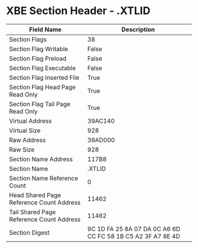 # XBE Section Header - .XTLID

| Field Name | Description |
|---|---|
| Section Flags | 38 |
| Section Flag Writable | False |
| Section Flag Preload | False |
| Section Flag Executable | False |
| Section Flag Inserted File | True |
| Section Flag Head Page Read Only | True |
| Section Flag Tail Page Read Only | True |
| Virtual Address | 39AC140 |
| Virtual Size | 928 |
| Raw Address | 39AD000 |
| Raw Size | 928 |
| Section Name Address | 117B8 |
| Section Name | .XTLID |
| Section Name Reference Count | 0 |
| Head Shared Page Reference Count Address | 11462 |
| Tail Shared Page Reference Count Address | 11462 |
| Section Digest | 9C 1D FA 25 8A 07 DA 0C A6 6D CC FC 58 1B C5 A2 3F A7 8E 4D |

